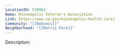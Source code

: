 ```yaml
---
LocationID: 538962
Name: Minneapolis Veteran's Association
Link: https://www.va.gov/minneapolis-health-care/
Community: "[[Nokomis]]"
Neighborhood: "[[Morris Park]]"
---
```


Description:
